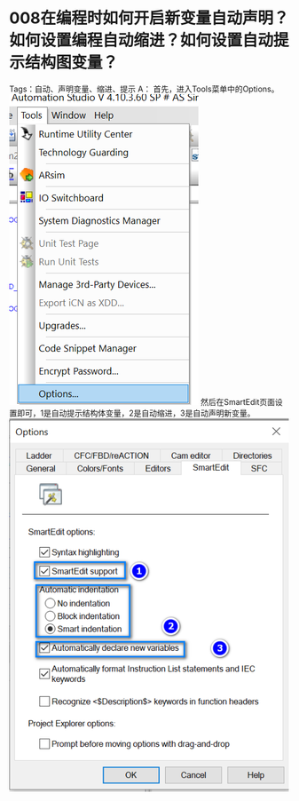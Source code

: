 # 008在编程时如何开启新变量自动声明？如何设置编程自动缩进？如何设置自动提示结构图变量？
Tags：自动、声明变量、缩进、提示
A：
首先，进入Tools菜单中的Options。
![Img](./FILES/008在编程时如何开启新变量自动声明？如何设置编程自动缩进？如何设置自动提示结构图变量？.md/img-20220530002709.png)
然后在SmartEdit页面设置即可，1是自动提示结构体变量，2是自动缩进，3是自动声明新变量。
![Img](./FILES/008在编程时如何开启新变量自动声明？如何设置编程自动缩进？如何设置自动提示结构图变量？.md/img-20220530002718.png)

